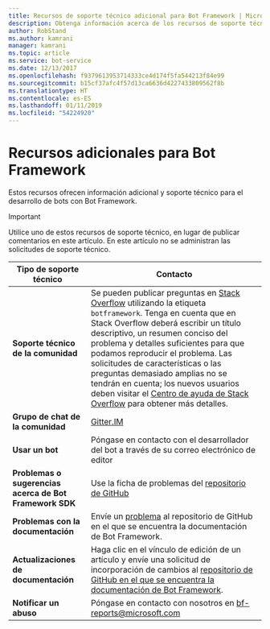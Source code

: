```yaml
---
title: Recursos de soporte técnico adicional para Bot Framework | Microsoft Docs
description: Obtenga información acerca de los recursos de soporte técnico adicional para Bot Framework.
author: RobStand
ms.author: kamrani
manager: kamrani
ms.topic: article
ms.service: bot-service
ms.date: 12/13/2017
ms.openlocfilehash: f9379613953714333ce4d174f5fa544213f84e99
ms.sourcegitcommit: b15cf37afc4f57d13ca6636d4227433809562f8b
ms.translationtype: HT
ms.contentlocale: es-ES
ms.lasthandoff: 01/11/2019
ms.locfileid: "54224920"
---
```

# <a name="bot-framework-additional-resources"></a>Recursos adicionales para Bot Framework

Estos recursos ofrecen información adicional y soporte técnico para el desarrollo de bots con Bot Framework.

> [!IMPORTANT]
> Utilice uno de estos recursos de soporte técnico, en lugar de publicar comentarios en este artículo. En este artículo no se administran las solicitudes de soporte técnico.

|            <strong>Tipo de soporte técnico</strong>            |                                                                                                                                                                                                                                     <strong>Contacto</strong>                                                                                                                                                                                                                                      |
|-----------------------------------------------------|---------------------------------------------------------------------------------------------------------------------------------------------------------------------------------------------------------------------------------------------------------------------------------------------------------------------------------------------------------------------------------------------------------------------------------------------------------------------------------------------------|
|         <strong>Soporte técnico de la comunidad</strong>          | Se pueden publicar preguntas en [Stack Overflow](https://stackoverflow.com/questions/tagged/botframework) utilizando la etiqueta `botframework`. Tenga en cuenta que en Stack Overflow deberá escribir un título descriptivo, un resumen conciso del problema y detalles suficientes para que podamos reproducir el problema. Las solicitudes de características o las preguntas demasiado amplias no se tendrán en cuenta; los nuevos usuarios deben visitar el [ Centro de ayuda de Stack Overflow](https://stackoverflow.com/help/how-to-ask) para obtener más detalles. |
|        <strong>Grupo de chat de la comunidad</strong>        |                                                                                                                                                                                                                        [Gitter.IM](https://gitter.im/Microsoft/BotBuilder)                                                                                                                                                                                                                        |
|            <strong>Usar un bot</strong>             |                                                                                                                                                                                                                    Póngase en contacto con el desarrollador del bot a través de su correo electrónico de editor                                                                                                                                                                                                                     |
| <strong>Problemas o sugerencias acerca de Bot Framework SDK</strong> |                                                                                                                                                                                           Use la ficha de problemas del <a href="https://github.com/Microsoft/BotBuilder-v3/" target="_blank">repositorio de GitHub</a>                                                                                                                                                                                            |
|        <strong>Problemas con la documentación</strong>        |                                                                                                                                                                     Envíe un <a href="https://github.com/MicrosoftDocs/bot-framework-docs/issues" target="_blank">problema</a> al repositorio de GitHub en el que se encuentra la documentación de Bot Framework.                                                                                                                                                                      |
|       <strong>Actualizaciones de documentación</strong>        |                                                                                                                                                   Haga clic en el vínculo de edición de un artículo y envíe una solicitud de incorporación de cambios al <a href="https://github.com/MicrosoftDocs/bot-framework-docs" target="_blank">repositorio de GitHub en el que se encuentra la documentación de Bot Framework</a>.                                                                                                                                                   |
|          <strong>Notificar un abuso</strong>           |                                                                                                                                                                                                            Póngase en contacto con nosotros en [bf-reports@microsoft.com](mailto://bf-reports@microsoft.com)                                                                                                                                                                                                            |

